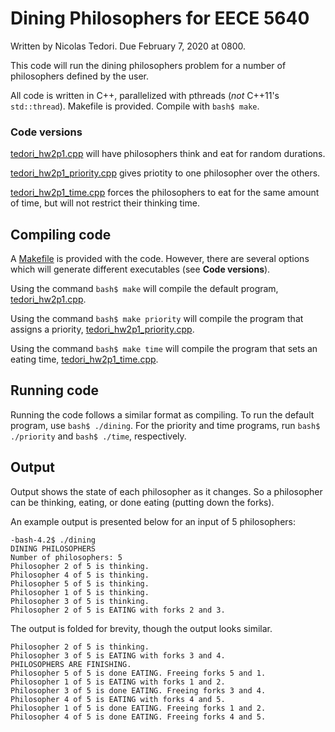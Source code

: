 # Dining Philosophers for EECE 5640
Written by Nicolas Tedori. Due February 7, 2020 at 0800.

This code will run the dining philosophers problem for a number of philosophers defined by the user.

All code is written in C++, parallelized with pthreads (_not_ C++11's `std::thread`). Makefile is provided. Compile with `bash$ make`.

### Code versions
[tedori_hw2p1.cpp](./tedori_hw2p1.cpp) will have philosophers think and eat for random durations.

[tedori_hw2p1_priority.cpp](./tedori_hw2p1_priority.cpp) gives priotity to one philosopher over the others.

[tedori_hw2p1_time.cpp](./tedori_hw2p1_time.cpp) forces the philosophers to eat for the same amount of time, but will not restrict their thinking time.

## Compiling code
A [Makefile](./Makefile) is provided with the code. However, there are several options which will generate different executables (see **Code versions**).

Using the command `bash$ make` will compile the default program, [tedori_hw2p1.cpp](./tedori_hw2p1.cpp).

Using the command `bash$ make priority` will compile the program that assigns a priority, [tedori_hw2p1_priority.cpp](./tedori_hw2p1_priority.cpp).

Using the command `bash$ make time` will compile the program that sets an eating time, [tedori_hw2p1_time.cpp](./tedori_hw2p1_time.cpp).

## Running code
Running the code follows a similar format as compiling. To run the default program, use `bash$ ./dining`. For the priority and time programs, run `bash$ ./priority` and `bash$ ./time`, respectively.

## Output
Output shows the state of each philosopher as it changes. So a philosopher can be thinking, eating, or done eating (putting down the forks).

An example output is presented below for an input of 5 philosophers:
```
-bash-4.2$ ./dining
DINING PHILOSOPHERS
Number of philosophers: 5
Philosopher 2 of 5 is thinking.
Philosopher 4 of 5 is thinking.
Philosopher 5 of 5 is thinking.
Philosopher 1 of 5 is thinking.
Philosopher 3 of 5 is thinking.
Philosopher 2 of 5 is EATING with forks 2 and 3.
```
The output is folded for brevity, though the output looks similar.
```
Philosopher 2 of 5 is thinking.
Philosopher 3 of 5 is EATING with forks 3 and 4.
PHILOSOPHERS ARE FINISHING.
Philosopher 5 of 5 is done EATING. Freeing forks 5 and 1.
Philosopher 1 of 5 is EATING with forks 1 and 2.
Philosopher 3 of 5 is done EATING. Freeing forks 3 and 4.
Philosopher 4 of 5 is EATING with forks 4 and 5.
Philosopher 1 of 5 is done EATING. Freeing forks 1 and 2.
Philosopher 4 of 5 is done EATING. Freeing forks 4 and 5.
```